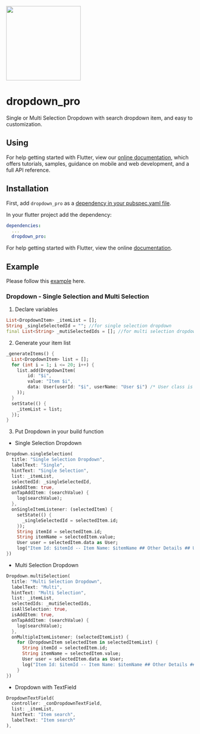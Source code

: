 [<img src="https://techdirr.com/techdirr.png" width="200" />](https://techdirr.com)


# dropdown_pro

Single or Multi Selection Dropdown with search dropdown item, and easy to customization.


## Using

For help getting started with Flutter, view our
[online documentation](https://pub.dev/documentation/dropdown_pro/latest), which offers tutorials,
samples, guidance on mobile and web development, and a full API reference.

## Installation

First, add `dropdown_pro` as a [dependency in your pubspec.yaml file](https://flutter.dev/docs/development/platform-integration/platform-channels).

In your flutter project add the dependency:

```yml
dependencies:
  ...
  dropdown_pro:
```

For help getting started with Flutter, view the online
[documentation](https://flutter.io/).

## Example

Please follow this [example](https://github.com/techdirrdev/dropdown_pro/tree/master/example) here.

### Dropdown - Single Selection and Multi Selection

1. Declare variables
```dart
List<DropdownItem> _itemList = [];
String _singleSelectedId = ""; //for single selection dropdown
final List<String> _mutiSelectedIds = []; //for multi selection dropdown
```

2. Generate your item list
```dart
_generateItems() {
  List<DropdownItem> list = [];
  for (int i = 1; i <= 20; i++) {
    list.add(DropdownItem(
        id: "$i",
        value: "Item $i",
        data: User(userId: "$i", userName: "User $i") /* User class is another data class (use any datatype in data field )*/
    ));
  }
  setState(() {
    _itemList = list;
  });
}
```

3. Put Dropdown in your build function

* Single Selection Dropdown
```dart
Dropdown.singleSelection(
  title: "Single Selection Dropdown",
  labelText: "Single",
  hintText: "Single Selection",
  list: _itemList,
  selectedId: _singleSelectedId,
  isAddItem: true,
  onTapAddItem: (searchValue) {
    log(searchValue);
  },
  onSingleItemListener: (selectedItem) {
    setState(() {
      _singleSelectedId = selectedItem.id;
    });
    String itemId = selectedItem.id;
    String itemName = selectedItem.value;
    User user = selectedItem.data as User;
    log("Item Id: $itemId -- Item Name: $itemName ## Other Details ## User Id: ${user.userId} -- User Name: ${user.userName}");
})
```

* Multi Selection Dropdown
```dart
Dropdown.multiSelection(
  title: "Multi Selection Dropdown",
  labelText: "Multi",
  hintText: "Multi Selection",
  list: _itemList,
  selectedIds: _mutiSelectedIds,
  isAllSelection: true,
  isAddItem: true,
  onTapAddItem: (searchValue) {
    log(searchValue);
  },
  onMultipleItemListener: (selectedItemList) {
    for (DropdownItem selectedItem in selectedItemList) {
      String itemId = selectedItem.id;
      String itemName = selectedItem.value;
      User user = selectedItem.data as User;
      log("Item Id: $itemId -- Item Name: $itemName ## Other Details ## User Id: ${user.userId} -- User Name: ${user.userName}");
    }
})
```

* Dropdown with TextField
```dart
DropdownTextField(
  controller: _conDropdownTextField,
  list: _itemList,
  hintText: "Item search",
  labelText: "Item search"
),
```

